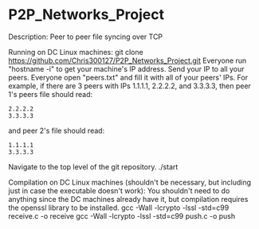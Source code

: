 # P2P_Networks_Project

Description:
Peer to peer file syncing over TCP

Running on DC Linux machines:
git clone https://github.com/Chris300127/P2P_Networks_Project.git
Everyone run "hostname -i" to get your machine's IP address.
Send your IP to all your peers.
Everyone open "peers.txt" and fill it with all of your peers' IPs.
  For example, if there are 3 peers with IPs 1.1.1.1, 2.2.2.2, and 3.3.3.3,
  then peer 1's peers file should read:
  ```
  2.2.2.2
  3.3.3.3
  ```
  and peer 2's file should read:
  ```
  1.1.1.1
  3.3.3.3
  ```
Navigate to the top level of the git repository.
./start

Compilation on DC Linux machines (shouldn't be necessary, but including
just in case the executable doesn't work):
You shouldn't need to do anything since the DC machines already have it,
but compilation requires the openssl library to be installed.
gcc -Wall -lcrypto -lssl -std=c99 receive.c -o receive
gcc -Wall -lcrypto -lssl -std=c99 push.c -o push
